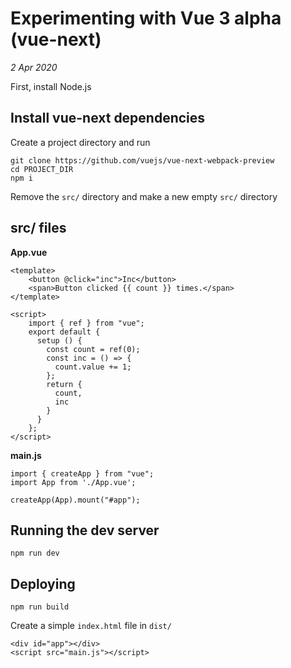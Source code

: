 # Experimenting with Vue 3 alpha (vue-next)

*2 Apr 2020*

First, install Node.js

## Install vue-next dependencies

Create a project directory and run

```
git clone https://github.com/vuejs/vue-next-webpack-preview
cd PROJECT_DIR
npm i
```

Remove the `src/` directory and make a new empty `src/` directory

## src/ files

**App.vue**

```
<template>
    <button @click="inc">Inc</button>
    <span>Button clicked {{ count }} times.</span>
</template>

<script>
    import { ref } from "vue";
    export default {
      setup () {
        const count = ref(0);
        const inc = () => {
          count.value += 1;
        };
        return {
          count,
          inc
        }
      }
    }; 
</script>
```

**main.js**

```
import { createApp } from "vue";
import App from './App.vue';

createApp(App).mount("#app");
```

## Running the dev server

`npm run dev`

## Deploying

`npm run build`

Create a simple `index.html` file in `dist/`

```
<div id="app"></div>
<script src="main.js"></script>
```
